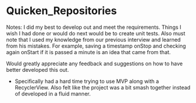 # Quicken_Repositories

Notes:
  I did my best to develop out and meet the requirements. Things I wish I had done or would do next would be to create unit tests. Also must note that I used my knowledge from our previous interview and learned from his mistakes. For example, saving a timestamp onStop and checking again onStart if it is passed a minute is an idea that came from that. 
  
  Would greatly appreciate any feedback and suggestions on how to have better developed this out. 
   - Specifically had a hard time trying to use MVP along with a RecyclerView. Also felt like the project was a bit smash together instead of developed in a fluid manner. 
